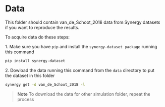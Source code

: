 # Data
This folder should contain van_de_Schoot_2018 data from Synergy datasets if you want to reproduce the results.

To acquire data do these steps:

1\. Make sure you have `pip` and install the `synergy-dataset package` running this command

```bash
pip install synergy-dataset
```

2\. Dowload the data running this command from the `data` directory to put the dataset in this folder
```bash
synergy get -d van_de_Schoot_2018 -l
```
> **Note**
> To download the data for other simulation folder, repeat the process